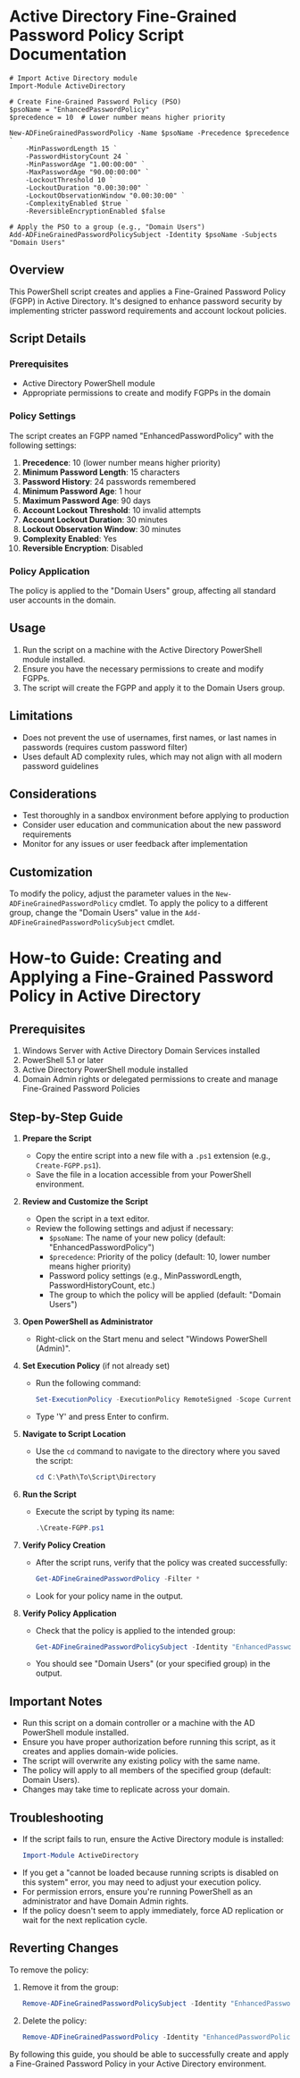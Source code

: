 
# Active Directory Fine-Grained Password Policy Script Documentation

```
# Import Active Directory module
Import-Module ActiveDirectory

# Create Fine-Grained Password Policy (PSO)
$psoName = "EnhancedPasswordPolicy"
$precedence = 10  # Lower number means higher priority

New-ADFineGrainedPasswordPolicy -Name $psoName -Precedence $precedence `
    -MinPasswordLength 15 `
    -PasswordHistoryCount 24 `
    -MinPasswordAge "1.00:00:00" `
    -MaxPasswordAge "90.00:00:00" `
    -LockoutThreshold 10 `
    -LockoutDuration "0.00:30:00" `
    -LockoutObservationWindow "0.00:30:00" `
    -ComplexityEnabled $true `
    -ReversibleEncryptionEnabled $false

# Apply the PSO to a group (e.g., "Domain Users")
Add-ADFineGrainedPasswordPolicySubject -Identity $psoName -Subjects "Domain Users"

```

## Overview
This PowerShell script creates and applies a Fine-Grained Password Policy (FGPP) in Active Directory. It's designed to enhance password security by implementing stricter password requirements and account lockout policies.

## Script Details

### Prerequisites
- Active Directory PowerShell module
- Appropriate permissions to create and modify FGPPs in the domain

### Policy Settings
The script creates an FGPP named "EnhancedPasswordPolicy" with the following settings:

1. **Precedence**: 10 (lower number means higher priority)
2. **Minimum Password Length**: 15 characters
3. **Password History**: 24 passwords remembered
4. **Minimum Password Age**: 1 hour
5. **Maximum Password Age**: 90 days
6. **Account Lockout Threshold**: 10 invalid attempts
7. **Account Lockout Duration**: 30 minutes
8. **Lockout Observation Window**: 30 minutes
9. **Complexity Enabled**: Yes
10. **Reversible Encryption**: Disabled

### Policy Application
The policy is applied to the "Domain Users" group, affecting all standard user accounts in the domain.

## Usage
1. Run the script on a machine with the Active Directory PowerShell module installed.
2. Ensure you have the necessary permissions to create and modify FGPPs.
3. The script will create the FGPP and apply it to the Domain Users group.

## Limitations
- Does not prevent the use of usernames, first names, or last names in passwords (requires custom password filter)
- Uses default AD complexity rules, which may not align with all modern password guidelines

## Considerations
- Test thoroughly in a sandbox environment before applying to production
- Consider user education and communication about the new password requirements
- Monitor for any issues or user feedback after implementation

## Customization
To modify the policy, adjust the parameter values in the `New-ADFineGrainedPasswordPolicy` cmdlet. To apply the policy to a different group, change the "Domain Users" value in the `Add-ADFineGrainedPasswordPolicySubject` cmdlet.


# How-to Guide: Creating and Applying a Fine-Grained Password Policy in Active Directory

## Prerequisites

1. Windows Server with Active Directory Domain Services installed
2. PowerShell 5.1 or later
3. Active Directory PowerShell module installed
4. Domain Admin rights or delegated permissions to create and manage Fine-Grained Password Policies

## Step-by-Step Guide

1. **Prepare the Script**
   - Copy the entire script into a new file with a `.ps1` extension (e.g., `Create-FGPP.ps1`).
   - Save the file in a location accessible from your PowerShell environment.

2. **Review and Customize the Script**
   - Open the script in a text editor.
   - Review the following settings and adjust if necessary:
     - `$psoName`: The name of your new policy (default: "EnhancedPasswordPolicy")
     - `$precedence`: Priority of the policy (default: 10, lower number means higher priority)
     - Password policy settings (e.g., MinPasswordLength, PasswordHistoryCount, etc.)
     - The group to which the policy will be applied (default: "Domain Users")

3. **Open PowerShell as Administrator**
   - Right-click on the Start menu and select "Windows PowerShell (Admin)".

4. **Set Execution Policy** (if not already set)
   - Run the following command:
     ```powershell
     Set-ExecutionPolicy -ExecutionPolicy RemoteSigned -Scope CurrentUser
     ```
   - Type 'Y' and press Enter to confirm.

5. **Navigate to Script Location**
   - Use the `cd` command to navigate to the directory where you saved the script:
     ```powershell
     cd C:\Path\To\Script\Directory
     ```

6. **Run the Script**
   - Execute the script by typing its name:
     ```powershell
     .\Create-FGPP.ps1
     ```

7. **Verify Policy Creation**
   - After the script runs, verify that the policy was created successfully:
     ```powershell
     Get-ADFineGrainedPasswordPolicy -Filter *
     ```
   - Look for your policy name in the output.

8. **Verify Policy Application**
   - Check that the policy is applied to the intended group:
     ```powershell
     Get-ADFineGrainedPasswordPolicySubject -Identity "EnhancedPasswordPolicy"
     ```
   - You should see "Domain Users" (or your specified group) in the output.

## Important Notes

- Run this script on a domain controller or a machine with the AD PowerShell module installed.
- Ensure you have proper authorization before running this script, as it creates and applies domain-wide policies.
- The script will overwrite any existing policy with the same name.
- The policy will apply to all members of the specified group (default: Domain Users).
- Changes may take time to replicate across your domain.

## Troubleshooting

- If the script fails to run, ensure the Active Directory module is installed:
  ```powershell
  Import-Module ActiveDirectory
  ```
- If you get a "cannot be loaded because running scripts is disabled on this system" error, you may need to adjust your execution policy.
- For permission errors, ensure you're running PowerShell as an administrator and have Domain Admin rights.
- If the policy doesn't seem to apply immediately, force AD replication or wait for the next replication cycle.

## Reverting Changes

To remove the policy:
1. Remove it from the group:
   ```powershell
   Remove-ADFineGrainedPasswordPolicySubject -Identity "EnhancedPasswordPolicy" -Subjects "Domain Users"
   ```
2. Delete the policy:
   ```powershell
   Remove-ADFineGrainedPasswordPolicy -Identity "EnhancedPasswordPolicy"
   ```

By following this guide, you should be able to successfully create and apply a Fine-Grained Password Policy in your Active Directory environment.

